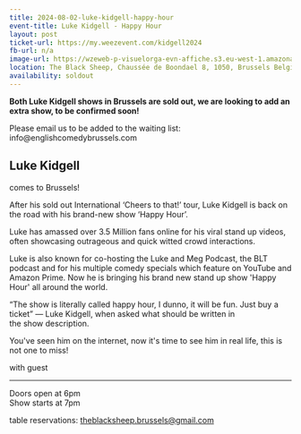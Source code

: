 ```yaml
---
title: 2024-08-02-luke-kidgell-happy-hour
event-title: Luke Kidgell - Happy Hour
layout: post
ticket-url: https://my.weezevent.com/kidgell2024
fb-url: n/a
image-url: https://wzeweb-p-visuelorga-evn-affiche.s3.eu-west-1.amazonaws.com/affiche_1108600.jpg
location: The Black Sheep, Chaussée de Boondael 8, 1050, Brussels Belgium
availability: soldout
---
```


<strong>Both Luke Kidgell shows in Brussels are sold out, we are looking to add an extra show, to be confirmed soon!</strong>

<p>Please email us to be added to the waiting list: info@englishcomedybrussels.com

<h2>Luke Kidgell</h2><span> comes to Brussels!</span>

After his sold out International ‘Cheers to that!’ tour, Luke Kidgell is back on the road with his brand-new show ‘Happy Hour’.

Luke has amassed over 3.5 Million fans online for his viral stand up videos, often showcasing outrageous and quick witted crowd interactions.

Luke is also known for co-hosting the Luke and Meg Podcast, the BLT podcast and for his multiple comedy specials which feature on YouTube and Amazon Prime. Now he is bringing his brand new stand up show 'Happy Hour' all around the world.

“The show is literally called happy hour, I dunno, it will be fun. Just buy a ticket” — Luke Kidgell, when asked what should be written in the show description.

You've seen him on the internet, now it's time to see him in real life, this is not one to miss!

with guest 

<hr />
Doors open at 6pm<br>
Show starts at 7pm

table reservations: theblacksheep.brussels@gmail.com
